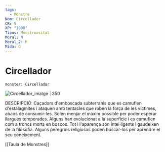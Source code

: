 ```yaml
---
tags:
  - Monstre
Nom: Circellador
CR: 5
XP: "1800"
Tipus: Monstruositat
Moral: N
Moral_2: M
Mida: G
---
```

# Circellador

```statblock
monster: Circellador
```

![Circellador_imatge | 350](https://www.dndbeyond.com/avatars/thumbnails/30834/993/1000/1000/638063901980029135.png)

DESCRIPCIÓ: 
Caçadors d'emboscada subterranis que es camuflen d'estalagmites i ataquen amb tentacles que roben la força de les víctimes, abans de consumir-les. Solen menjar el màxim possible per poder esperar llargues temporades. Alguns han evolucionat a la superfície i es camuflen com a troncs morts en boscos. Tot i l'aparença són intel·ligents i gaudeixen de la filosofia. Alguns peregrins religiosos poden buscar-los per aprendre el seu coneixement.

[[Taula de Monstres]]

